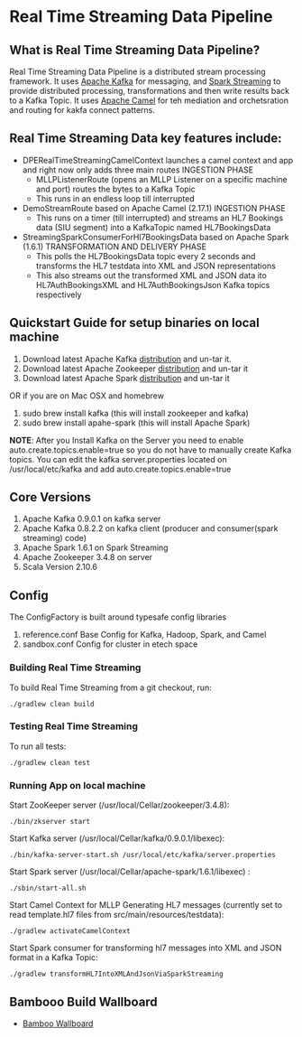 #  Real Time Streaming Data Pipeline

## What is Real Time Streaming Data Pipeline?
Real Time Streaming Data Pipeline is a distributed stream processing framework.  It uses [Apache Kafka](http://kafka.apache.org) for messaging, 
and [Spark Streaming](http://spark.apache.org/streaming/) to provide distributed processing, transformations and then write results back to a 
Kafka Topic.  It uses [Apache Camel](https://camel.apache.org/) for teh mediation and orchetsration and routing for kakfa connect patterns.

## Real Time Streaming Data key features include:
* DPERealTimeStreamingCamelContext launches a camel context and app and right now only adds three main routes INGESTION PHASE
    * MLLPListenerRoute (opens an MLLP Listener on a specific machine and port) routes the bytes to a Kafka Topic
    * This runs in an endless loop till interrupted
* DemoStreamRoute based on Apache Camel (2.17.1) INGESTION PHASE
    * This runs on a timer (till interrupted) and streams an HL7 Bookings data (SIU segment) into a KafkaTopic named HL7BookingsData
* StreamingSparkConsumerForHl7BookingsData based on Apache Spark (1.6.1)  TRANSFORMATION  AND DELIVERY PHASE
    * This polls the HL7BookingsData topic every 2 seconds and transforms the HL7 testdata into XML and JSON representations
    * This also streams out the transformed XML and JSON data ito HL7AuthBookingsXML and HL7AuthBookingsJson Kafka topics respectively
 
## Quickstart Guide for setup binaries on local machine

1. Download latest Apache Kafka [distribution](http://kafka.apache.org/downloads.html) and un-tar it. 
2. Download latest Apache Zookeeper [distribution](http://zookeeper.apache.org/releases.html#download) and un-tar it
3. Download latest Apache Spark [distribution](http://spark.apache.org/downloads.html) and un-tar it

OR if you are on Mac OSX and homebrew

1. sudo brew install kafka (this will install zookeeper and kafka)
2. sudo brew install apahe-spark (this will install Apache Spark)

**NOTE**:  After you Install Kafka on the Server you need to enable auto.create.topics.enable=true so you do not have to 
manually create Kafka topics.  You can edit the kafka server.properties located on /usr/local/etc/kafka and add 
auto.create.topics.enable=true

##  Core Versions 
1. Apache Kafka 0.9.0.1 on kafka server
2. Apache Kafka 0.8.2.2 on kafka client (producer and consumer(spark streaming) code)
3. Apache Spark 1.6.1 on Spark Streaming
4. Apache Zookeeper 3.4.8 on server
5. Scala Version 2.10.6

## Config
The ConfigFactory is built around typesafe config libraries
 
1. reference.conf Base Config for Kafka, Hadoop, Spark, and Camel
2. sandbox.conf Config for cluster in etech space

### Building Real Time Streaming

To build Real Time Streaming from a git checkout, run:

    ./gradlew clean build

### Testing Real Time Streaming

To run all tests:

    ./gradlew clean test

### Running App on local machine 
        
Start ZooKeeper server (/usr/local/Cellar/zookeeper/3.4.8):

    ./bin/zkserver start

Start Kafka server (/usr/local/Cellar/kafka/0.9.0.1/libexec):

    ./bin/kafka-server-start.sh /usr/local/etc/kafka/server.properties

Start Spark server (/usr/local/Cellar/apache-spark/1.6.1/libexec) :

    ./sbin/start-all.sh

Start Camel Context for MLLP Generating HL7 messages (currently set to read template.hl7 files from src/main/resources/testdata):

    ./gradlew activateCamelContext

Start Spark consumer for transforming hl7 messages into XML and JSON format in a Kafka Topic:

    ./gradlew transformHL7IntoXMLAndJsonViaSparkStreaming
    
## Bambooo Build Wallboard
* [Bamboo Wallboard](https://bamboo.advisory.com/telemetry.action?filter=showPlanAndBranches&planKey=CDP-SDDEV)
    